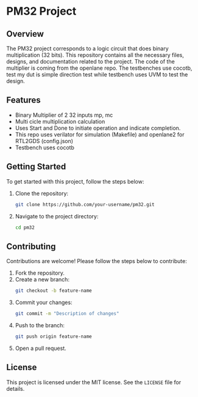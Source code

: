 # PM32 Project

## Overview
The PM32 project corresponds to a logic circuit that does binary multiplication (32 bits). This repository contains all the necessary files, designs, and documentation related to the project. The code of the multiplier is coming from the openlane repo. The testbenches use cocotb, test my dut is simple direction test while testbench uses UVM to test the design.

## Features
- Binary Multiplier of 2 32 inputs mp, mc
- Multi cicle multiplication calculation
- Uses Start and Done to initiate operation and indicate completion.
- This repo uses verilator for simulation (Makefile) and openlane2 for RTL2GDS (config.json)
- Testbench uses cocotb

## Getting Started
To get started with this project, follow the steps below:

1. Clone the repository:
    ```bash
    git clone https://github.com/your-username/pm32.git
    ```
2. Navigate to the project directory:
    ```bash
    cd pm32
    ```

## Contributing
Contributions are welcome! Please follow the steps below to contribute:

1. Fork the repository.
2. Create a new branch:
    ```bash
    git checkout -b feature-name
    ```
3. Commit your changes:
    ```bash
    git commit -m "Description of changes"
    ```
4. Push to the branch:
    ```bash
    git push origin feature-name
    ```
5. Open a pull request.

## License
This project is licensed under the MIT license. See the `LICENSE` file for details.

